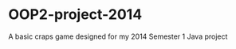 OOP2-project-2014
=================

A basic craps game designed for my 2014 Semester 1 Java project
